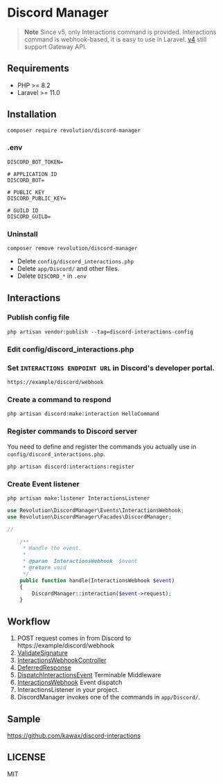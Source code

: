 # Discord Manager

> **Note** Since v5, only Interactions command is provided. Interactions command is webhook-based, it is easy to use in Laravel. [v4](https://github.com/kawax/discord-manager/tree/4.x) still support Gateway API.

## Requirements
- PHP >= 8.2
- Laravel >= 11.0

## Installation

```shell
composer require revolution/discord-manager
```

### .env
```
DISCORD_BOT_TOKEN=

# APPLICATION ID
DISCORD_BOT=

# PUBLIC KEY
DISCORD_PUBLIC_KEY=

# GUILD ID
DISCORD_GUILD=
```

### Uninstall
```shell
composer remove revolution/discord-manager
```

- Delete `config/discord_interactions.php`
- Delete `app/Discord/` and other files.
- Delete `DISCORD_*` in `.env`

## Interactions
### Publish config file
```shell
php artisan vendor:publish --tag=discord-interactions-config
```

### Edit config/discord_interactions.php

### Set `INTERACTIONS ENDPOINT URL` in Discord's developer portal.
```
https://example/discord/webhook
```

### Create a command to respond
```shell
php artisan discord:make:interaction HelloCommand
```

### Register commands to Discord server

You need to define and register the commands you actually use in `config/discord_interactions.php`.

```shell
php artisan discord:interactions:register
```

### Create Event listener
```shell
php artisan make:listener InteractionsListener
```

```php
use Revolution\DiscordManager\Events\InteractionsWebhook;
use Revolution\DiscordManager\Facades\DiscordManager;

//

    /**
     * Handle the event.
     *
     * @param  InteractionsWebhook  $event
     * @return void
     */
    public function handle(InteractionsWebhook $event)
    {
        DiscordManager::interaction($event->request);
    }
```

## Workflow
1. POST request comes in from Discord to https://example/discord/webhook
2. [ValidateSignature](./src/Http/Middleware/ValidateSignature.php)
3. [InteractionsWebhookController](./src/Http/Controllers/InteractionsWebhookController.php)
4. [DeferredResponse](./src/Http/Response/DeferredResponse.php)
5. [DispatchInteractionsEvent](./src/Http/Middleware/DispatchInteractionsEvent.php) Terminable Middleware
6. [InteractionsWebhook](./src/Events/InteractionsWebhook.php) Event dispatch
7. InteractionsListener in your project.
8. DiscordManager invokes one of the commands in `app/Discord/`.

## Sample

https://github.com/kawax/discord-interactions

## LICENSE
MIT  
